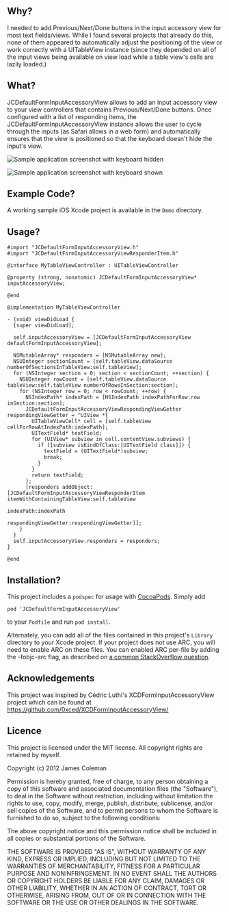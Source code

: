 Why?
----

I needed to add Previous/Next/Done buttons in the input accessory view for most text fields/views. While I found several projects that already do this, none of them appeared to automatically adjust the positioning of the view or work correctly with a UITableView instance (since they depended on all of the input views being available on view load while a table view's cells are lazily loaded.)

What?
-----

JCDefaultFormInputAccessoryView allows to add an input accessory view to your view controllers that contains Previous/Next/Done buttons. Once configured with a list of responding items, the JCDefaultFormInputAccessoryView instance allows the user to cycle through the inputs (as Safari allows in a web form) and automatically ensures that the view is positioned so that the keyboard doesn't hide the input's view.

![Sample application screenshot with keyboard hidden](https://github.com/jcoleman/JCDefaultFormInputAccessoryView/raw/master/screenshot-keyboard-hidden.png "Screenshot of sample application on iPhone with keyboard hidden")

![Sample application screenshot with keyboard shown](https://github.com/jcoleman/JCDefaultFormInputAccessoryView/raw/master/screenshot-keyboard-shown.png "Screenshot of sample application on iPhone with keyboard shown")

Example Code?
-------------

A working sample iOS Xcode project is available in the `Demo` directory.

Usage?
----

    #import "JCDefaultFormInputAccessoryView.h"
    #import "JCDefaultFormInputAccessoryViewResponderItem.h"
    
    @interface MyTableViewController : UITableViewController
    
    @property (strong, nonatomic) JCDefaultFormInputAccessoryView* inputAccessoryView;
    
    @end
    
    @implementation MyTableViewController
    
    - (void) viewDidLoad {
      [super viewDidLoad];
      
      self.inputAccessoryView = [JCDefaultFormInputAccessoryView defaultFormInputAccessoryView];
      
      NSMutableArray* responders = [NSMutableArray new];
      NSUInteger sectionCount = [self.tableView.dataSource numberOfSectionsInTableView:self.tableView];
      for (NSInteger section = 0; section < sectionCount; ++section) {
        NSUInteger rowCount = [self.tableView.dataSource tableView:self.tableView numberOfRowsInSection:section];
        for (NSInteger row = 0; row < rowCount; ++row) {
          NSIndexPath* indexPath = [NSIndexPath indexPathForRow:row inSection:section];
          JCDefaultFormInputAccessoryViewRespondingViewGetter respondingViewGetter = ^UIView *{
            UITableViewCell* cell = [self.tableView cellForRowAtIndexPath:indexPath];
            UITextField* textField;
            for (UIView* subview in cell.contentView.subviews) {
              if ([subview isKindOfClass:[UITextField class]]) {
                textField = (UITextField*)subview;
                break;
              }
            }
            return textField;
          };
          [responders addObject:[JCDefaultFormInputAccessoryViewResponderItem itemWithContainingTableView:self.tableView
                                                                                                indexPath:indexPath
                                                                                     respondingViewGetter:respondingViewGetter]];
        }
      }
      self.inputAccessoryView.responders = responders;
    }
    
    @end
    

Installation?
-------------

This project includes a `podspec` for usage with [CocoaPods](http://http://cocoapods.org/). Simply add

    pod 'JCDefaultFormInputAccessoryView'

to your `Podfile` and run `pod install`.

Alternately, you can add all of the files contained in this project's `Library` directory to your Xcode project. If your project does not use ARC, you will need to enable ARC on these files. You can enabled ARC per-file by adding the -fobjc-arc flag, as described on [a common StackOverflow question](http://stackoverflow.com/questions/6646052/how-can-i-disable-arc-for-a-single-file-in-a-project).

Acknowledgements
----------------

This project was inspired by Cédric Luthi's XCDFormInputAccessoryView project which can be found at https://github.com/0xced/XCDFormInputAccessoryView/

Licence
-------

This project is licensed under the MIT license. All copyright rights are retained by myself.

Copyright (c) 2012 James Coleman

Permission is hereby granted, free of charge, to any person obtaining a copy
of this software and associated documentation files (the "Software"), to deal
in the Software without restriction, including without limitation the rights
to use, copy, modify, merge, publish, distribute, sublicense, and/or sell
copies of the Software, and to permit persons to whom the Software is
furnished to do so, subject to the following conditions:

The above copyright notice and this permission notice shall be included in
all copies or substantial portions of the Software.

THE SOFTWARE IS PROVIDED "AS IS", WITHOUT WARRANTY OF ANY KIND, EXPRESS OR
IMPLIED, INCLUDING BUT NOT LIMITED TO THE WARRANTIES OF MERCHANTABILITY,
FITNESS FOR A PARTICULAR PURPOSE AND NONINFRINGEMENT. IN NO EVENT SHALL THE
AUTHORS OR COPYRIGHT HOLDERS BE LIABLE FOR ANY CLAIM, DAMAGES OR OTHER
LIABILITY, WHETHER IN AN ACTION OF CONTRACT, TORT OR OTHERWISE, ARISING FROM,
OUT OF OR IN CONNECTION WITH THE SOFTWARE OR THE USE OR OTHER DEALINGS IN
THE SOFTWARE.
